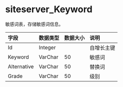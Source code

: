 # siteserver_Keyword

敏感词表，存储敏感词信息。

| 字段 | 数据类型 | 数据大小 | 说明 |
| :----- | :----- | :----- | :----- |
|Id	|Integer|		|自增长主键|
|Keyword|	VarChar|	50|	敏感词|
|Alternative|	VarChar|	50	|替换词|
|Grade	|VarChar|	50	|级别|